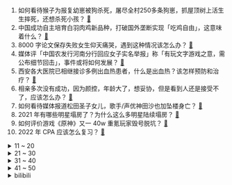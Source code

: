 1. 如何看待猴子为报复幼崽被狗杀死，屠尽全村250多条狗崽，抓屋顶树上活生生摔死，还想杀死小孩？ [:link:](https://www.zhihu.com/question/506917729)
2. 中国成功自主培育白羽肉鸡新品种，打破国外垄断实现「吃鸡自由」，这意味着什么？ [:link:](https://www.zhihu.com/question/503474425)
3. 8000 字论文保存失败女生仰天痛哭，遇到这种情况该怎么办？ [:link:](https://www.zhihu.com/question/507048743)
4. 媒体评「中国农发行河南分行回应女子实名举报」称「有玩文字游戏之意，需公布细节回击」，事件或将如何发展？ [:link:](https://www.zhihu.com/question/506284980)
5. 西安各大医院已相继接诊多例出血热患者，什么是出血热？该怎样预防和治疗？ [:link:](https://www.zhihu.com/question/506992757)
6. 相亲多次没有成功，因为颜控，年龄大了，想妥协，但是看到人还是接受不了，应该怎么办？ [:link:](https://www.zhihu.com/question/506556431)
7. 如何看待媒体报道松田圣子女儿，歌手/声优神田沙也加坠楼身亡？ [:link:](https://www.zhihu.com/question/506999509)
8. 2021 年有哪些明星塌房了？为什么这么多明星陆续塌房？ [:link:](https://www.zhihu.com/question/503251831)
9. 如何评价游戏《原神》又一 40w 重氪玩家毁号脱坑？ [:link:](https://www.zhihu.com/question/506334661)
10. 2022 年 CPA 应该怎么复习？ [:link:](https://www.zhihu.com/question/492027528)
<details>
<summary>11 ~ 20</summary>

11. 为什么所有酒店床上都放一块绸缎布呢？ [:link:](https://www.zhihu.com/question/505871719)
12. 如何看待清华大学战国竹简最新研究结果「蚩尤是黄帝之子」？ [:link:](https://www.zhihu.com/question/495891279)
13. 苹果自研处理器那么牛，为什么不卖处理器？ [:link:](https://www.zhihu.com/question/504993476)
14. 湖北鄂东大桥公司回应侧翻事件，称大货车载重 198 吨超载 400%，超载是否为侧翻主因？谁应负责任？ [:link:](https://www.zhihu.com/question/507023464)
15. 如何评价《一拳超人》重制版第 200 话？ [:link:](https://www.zhihu.com/question/506852212)
16. 一个人拥有时速一万公里的速度，靠这个技能能财富自由吗? [:link:](https://www.zhihu.com/question/505137647)
17. 如何看待 2021 年 12 月西安疫情的传播情况? [:link:](https://www.zhihu.com/question/506471274)
18. 如何看待拜登提及国会山骚乱时罕见暴怒，并称自己常被各国领导人问「美国会好吗」？ [:link:](https://www.zhihu.com/question/506966590)
19. 有哪些句子温柔到极致？ [:link:](https://www.zhihu.com/question/506299773)
20. 有没有关于姐弟恋的小说推荐呢？ [:link:](https://www.zhihu.com/question/374357407)
</details>
<details>
<summary>21 ~ 30</summary>

21. 什么牌子的红茶最好喝？ [:link:](https://www.zhihu.com/question/442436136)
22. 你希望的灰原哀最好的结局是什么？ [:link:](https://www.zhihu.com/question/316395335)
23. 本人会计专业，预算五六千，想要一个轻薄本，有什么推荐吗？ [:link:](https://www.zhihu.com/question/454742973)
24. 感觉头部 vtb 的质量要比三次元偶像的质量要高，这是为什么？ [:link:](https://www.zhihu.com/question/505776714)
25. 内卷的B级车市场，有哪些被低估的车型？ [:link:](https://www.zhihu.com/question/504121167)
26. 第一次送男朋友礼物应该送什么呢？ [:link:](https://www.zhihu.com/question/320207842)
27. 2021 年你 get 了哪些让人看了直呼内行的新技能？ [:link:](https://www.zhihu.com/question/502527978)
28. 花5个小时染了一个青灰色的头发，男友父母让我染回去，男友说不染回去别见他父母，我该怎么办？ [:link:](https://www.zhihu.com/question/505887195)
29. 香港举行完善选举制度后首次立法会选举，有哪些信息值得关注？ [:link:](https://www.zhihu.com/question/507021051)
30. 2021 年中国电竞市场总收入 1401.81 亿元，用户规模达 4.89 亿人，这意味着什么？ [:link:](https://www.zhihu.com/question/506456658)
</details>
<details>
<summary>31 ~ 40</summary>

31. 假如我 LOL 是个操作怪物，不会出现任何操作失误，但意识拉垮，能铸成什么样的成就？ [:link:](https://www.zhihu.com/question/497089900)
32. 容易怀孕的女性通常有哪些特点，有哪些东西是孕妇怀孕了一定要买的? [:link:](https://www.zhihu.com/question/485060804)
33. 有没有很治愈的简单文案呢？ [:link:](https://www.zhihu.com/question/505917459)
34. 圣诞节送女友什么礼物（预算1000-5000）？ [:link:](https://www.zhihu.com/question/358531188)
35. 北京通州疾控中心通报称，宋庄某画室一学生核酸检测结果阳性，还有哪些信息值得关注？ [:link:](https://www.zhihu.com/question/507099006)
36. 如何看待 Epic 2021 圣诞连续十五天赠送免费游戏，第一天是曾限时独占过的《莎木3》？ [:link:](https://www.zhihu.com/question/506401832)
37. 英语四级考前最后一天啥也不会还有戏吗？ [:link:](https://www.zhihu.com/question/506530852)
38. 近期多家公司升级员工福利，部分增设情绪假、陪考假等，如何看待这一现象？ 作为员工你期待获得怎样的福利？ [:link:](https://www.zhihu.com/question/506756776)
39. 世界上都有哪些神话体系？ [:link:](https://www.zhihu.com/question/19789851)
40. 每天一小时英语  一年能达到什么水平? [:link:](https://www.zhihu.com/question/500545055)
</details>
<details>
<summary>41 ~ 50</summary>

41. 宇宙在加速膨胀，即所有物质在加速运动，也就意味着所有物质动能变大，那么这动能哪里来的? [:link:](https://www.zhihu.com/question/502887421)
42. 你拍到过哪些冬日绝美风景的照片？ [:link:](https://www.zhihu.com/question/499971793)
43. 选高中应该选哪个？ [:link:](https://www.zhihu.com/question/482343514)
44. 怎么样防止被领导套话？ [:link:](https://www.zhihu.com/question/486267940)
45. 有哪些诗词表示喜你成疾，相思不可医的？ [:link:](https://www.zhihu.com/question/501859647)
46. 女人 35 岁以后是不是重新找工作很难啊？ [:link:](https://www.zhihu.com/question/501502670)
47. 初三学生十一点半睡觉算熬夜吗？ [:link:](https://www.zhihu.com/question/506774399)
48. 你对电视剧《雪中悍刀行》满意吗？ [:link:](https://www.zhihu.com/question/506360746)
49. 《幻塔》上线了，你们觉得和《原神》哪个更好玩？ [:link:](https://www.zhihu.com/question/506411372)
50. NASA 的帕克探测器，实现了人类首次进入太阳大气层，开始对太阳近距离观测，科学意义几何? [:link:](https://www.zhihu.com/question/506345072)
</details><details>
<summary>bilibili</summary>

1. FBI ：奇怪？犯人怎么消失了？ [:link:](//www.bilibili.com/video/BV1TP4y1H7ey)
2. 我们终于蹭到周淑怡的饭了！！！ [:link:](//www.bilibili.com/video/BV1gQ4y1Y7dY)
3. 这些梗秒懂的都是老二次元了 [:link:](//www.bilibili.com/video/BV1na411k7ok)
4. 15岁男孩实名曝光被开发商逼的家破人亡， 父亲受折磨去世无钱下葬 [:link:](//www.bilibili.com/video/BV1kM4y1c7xN)
5. 2021年12月16号朝阳冬泳怪鸽冷水浴健身继续。冷水浴健身有危险，请勿模仿！坚持就是胜利！加油！奥利给！哈哈哈哈哈哈哈哈 [:link:](//www.bilibili.com/video/BV1qm4y1X7p1)
6. 17年前的高中生rap吐槽校规，17年后成母校老师 [:link:](//www.bilibili.com/video/BV1vb4y1q7QL)
7. 爆肝528小时！我做出了《海绵宝宝》3D同人动画！（3） [:link:](//www.bilibili.com/video/BV1Ki4y1o7hr)
8. 联合整蛊徐大虾，结果居然... [:link:](//www.bilibili.com/video/BV1tS4y1Q7ud)
9. 《如果娱乐圈倒退二十年》 [:link:](//www.bilibili.com/video/BV1J34y1671u)
10. 手机没电了，去何同学那里用桌子充啊！ [:link:](//www.bilibili.com/video/BV14b4y1v775)
<details>
<summary>11 ~ 20</summary>

11. 让小学生当导演,能否拍出,中国最纯粹的电影?! [:link:](//www.bilibili.com/video/BV1LM4y1c7Ap)
12. 「孤勇者」不孤独 [:link:](//www.bilibili.com/video/BV1J34y167n3)
13. 必收藏！百万人浏览后，大家共建了一份全网免费优质课程资源库 [:link:](//www.bilibili.com/video/BV1Mi4y1o7CE)
14. 对话，余华！！！！！！！ [:link:](//www.bilibili.com/video/BV1Qr4y1D7ei)
15. 这些画面到今天看都不过时！ [:link:](//www.bilibili.com/video/BV1eY411H7Db)
16. 中国人不骗中国人，边境发财日入过万 [:link:](//www.bilibili.com/video/BV1Jg411w7d7)
17. 炸 裂 说 唱 《峰顶》AK remix [:link:](//www.bilibili.com/video/BV1kM4y1c7Yg)
18. 反 向 带 货 P K 版 本 [:link:](//www.bilibili.com/video/BV12Y411W7Yy)
19. 玩个象棋都能开挂？万宁象棋这游戏就离谱！ [:link:](//www.bilibili.com/video/BV1cr4y1Q72G)
20. 《百变CEO》 [:link:](//www.bilibili.com/video/BV1Ui4y1d7L2)
</details>
<details>
<summary>21 ~ 30</summary>

21. 什么样的坦克手能一挑二十二？【小约翰】 [:link:](//www.bilibili.com/video/BV1bR4y1x7RP)
22. 在街上对路人展开疯狂夸夸，看看大家会有什么反应 [:link:](//www.bilibili.com/video/BV1Ng411w76X)
23. 出租车起步价一首歌 [:link:](//www.bilibili.com/video/BV1vZ4y1Q7GA)
24. 《 关于我跟老师灵魂交换这件事。。。。》 [:link:](//www.bilibili.com/video/BV16r4y1D74C)
25. 今年冬奥会没他 我不看 [:link:](//www.bilibili.com/video/BV15i4y1d7SX)
26. 2000000+血的塔姆？云顶首个血量破百万英雄 [:link:](//www.bilibili.com/video/BV1Mb4y1v72g)
27. 【空岛】无 中 生 有 [:link:](//www.bilibili.com/video/BV1ag411w78g)
28. 全世界排名第一的蛋糕！包教包会，闭着眼睛也能做出来！ [:link:](//www.bilibili.com/video/BV1D44y1E7QK)
29. 大 战 黑 熊 精 [:link:](//www.bilibili.com/video/BV18S4y1Q7v1)
30. “更努力，更好，更快，更强！” [:link:](//www.bilibili.com/video/BV1W34y167WG)
</details>
<details>
<summary>31 ~ 40</summary>

31. ⚠️ 然 辅 导 ⚠️（直播剪辑） [:link:](//www.bilibili.com/video/BV1sr4y1U7vD)
32. 今天真的是有点心疼老爸和老弟。 [:link:](//www.bilibili.com/video/BV1YS4y1Q7D3)
33. 怒花5万去检测，我发现洗面奶真的不用买贵的！【老爸评测】 [:link:](//www.bilibili.com/video/BV1va411k7jE)
34. 又整蛊小潮院长 [:link:](//www.bilibili.com/video/BV1MP4y1H7GN)
35. 【同人动画】儿童迪迦4：盖亚的宠物！！！！！！ [:link:](//www.bilibili.com/video/BV13Q4y1Y7bD)
36. 《风起洛阳》，有人在混！ [:link:](//www.bilibili.com/video/BV1Yr4y1U7ec)
37. 客户：货挺好，下次别送了！！【自行车快乐阴人流#1】 [:link:](//www.bilibili.com/video/BV1mr4y1D7it)
38. 催 逝 员 和 穿 山 甲 [:link:](//www.bilibili.com/video/BV1AQ4y1Y7Zs)
39. 弱弱问一句：我是不是破解了全天下黑猫的隐身术？ [:link:](//www.bilibili.com/video/BV1FQ4y1Y79p)
40. 消防救援新技能滑雪救援，这是救援中的天花板吧 [:link:](//www.bilibili.com/video/BV19M4y1c7Uy)
</details>
<details>
<summary>41 ~ 50</summary>

41. 原神燃泪台词写进作文！黎明到来前必须有人稍微照亮黑暗【学霸素材本】 [:link:](//www.bilibili.com/video/BV1Kq4y1B7AA)
42. 作者收益微薄 平台却获暴利 知网到底怎么了？ [:link:](//www.bilibili.com/video/BV1CF411q7HS)
43. 《 校 园 情 侣 的 魅 力 》 [:link:](//www.bilibili.com/video/BV1aR4y1x7jC)
44. 这是一只小猫咪应该有的操作吗？！一整个震惊！ [:link:](//www.bilibili.com/video/BV1Hq4y1B7Y6)
45. 2美元的玩具，作用居然这么大？"武器 "中国科技 "玩具 [:link:](//www.bilibili.com/video/BV1Ca411r7Cf)
46. 敲开百万UP主家门，从起床到睡觉真实揭秘，他居然是这样的人！ [:link:](//www.bilibili.com/video/BV1444y1J7sw)
47. 啊哈哈，催逝员玩具来啦！真的太离谱了！ [:link:](//www.bilibili.com/video/BV1BM4y1c7Uf)
48. 笑死！神户中华街，北京烤鸭店大妈的中式塑料日语绝了！ [:link:](//www.bilibili.com/video/BV1hq4y1B7Ay)
49. 小黑豹：不 心 动 挑 战 ！ [:link:](//www.bilibili.com/video/BV1K3411x7be)
50. 【医学博士】大部分的人都有的问题，可发现就已经晚了 I 菊 花 宝 典 [:link:](//www.bilibili.com/video/BV1WR4y1W7FY)
</details>
<details>
<summary>51 ~ 60</summary>

51. 两个月宝宝突然窒息，120调度员冷静指导隔空急救，孩子化险为夷！ [:link:](//www.bilibili.com/video/BV1jb4y1v7Y3)
52. 小翔哥花了一整天的时间，终于吃到张家口最具特色美食“莜面” [:link:](//www.bilibili.com/video/BV1nP4y1H74w)
53. 好久没有这样快乐过了 [:link:](//www.bilibili.com/video/BV1mZ4y1Q7Ma)
54. 在遥远的边境，有一个少有人知的民族，默默守护着那片土地，他们是帕米尔高原的雄鹰 [:link:](//www.bilibili.com/video/BV1DL4y1J7i7)
55. 沙雕误入新藏线（二），队友祭天，法力无边 [:link:](//www.bilibili.com/video/BV12M4y1c71E)
56. 免费上映！超凡蜘蛛侠3应该是这样拍的！(游改电影)《漫威/超凡蜘蛛侠3-战导剪辑版》 [:link:](//www.bilibili.com/video/BV1oP4y1n7YM)
57. 双 押 特 工 [:link:](//www.bilibili.com/video/BV1p3411x7mT)
58. 今年我被坑惨了！不应该相信这些广告的！ [:link:](//www.bilibili.com/video/BV16L411j7Yp)
59. 【原神·角色集结】超惊艳全角色出场（2.3武器篇） [:link:](//www.bilibili.com/video/BV16q4y127SU)
60. b 站 热 度 年 度 总 结 ☆【禁止套娃2021】 [:link:](//www.bilibili.com/video/BV1534y197WX)
</details>
<details>
<summary>61 ~ 70</summary>

61. 妻子是配音演员 睡前演绎不同版本“挨着你睡” 网友：容嬷嬷这一出老公吓跑了 [:link:](//www.bilibili.com/video/BV1BL4y1H7DA)
62. 谁 说 站 在 光 里 才 算 英 雄 [:link:](//www.bilibili.com/video/BV1rY411W7X1)
63. 我终于娶到了我6岁时喜欢的姑娘 [:link:](//www.bilibili.com/video/BV1hr4y1D7ry)
64. 女友被创成植物人，闺蜜上高地，我该怎么办？ACG四大人渣之鸣海孝之 [:link:](//www.bilibili.com/video/BV1H34y167zb)
65. 今天下血本了，去印度餐厅吃饭了！ [:link:](//www.bilibili.com/video/BV1XY411W7HB)
66. 【洛克手游最新宣传片】首发精灵！首发场景！冒险启程~ [:link:](//www.bilibili.com/video/BV1bS4y1Q7Dy)
67. 神箭手·叶问 [:link:](//www.bilibili.com/video/BV16L4y1H7Yt)
68. 当柴犬变成了五郎之后会发生什么呢hhhhh【原神/表情包】 [:link:](//www.bilibili.com/video/BV1tR4y1x7pe)
69. 现在医院里面还有我五只猫，关键破抹布可能要砸手里了 [:link:](//www.bilibili.com/video/BV19i4y1d7ki)
70. 假 如 上 班 是 修 仙  ？！ [:link:](//www.bilibili.com/video/BV1AD4y1c7EG)
</details>
<details>
<summary>71 ~ 80</summary>

71. 当国乐遇上《Rolling In The Deep》效果直接拉满！ [:link:](//www.bilibili.com/video/BV1Qm4y1X73Y)
72. 【STN快报 open beta】你的第一台PS5可能在特斯拉里 [:link:](//www.bilibili.com/video/BV1pP4y1H7Px)
73. 中国最孤独的动物园：一个失败的生意人，一群动物的保护神 [:link:](//www.bilibili.com/video/BV1yU4y1K76q)
74. 《蜘蛛侠3》九万人打出9.1分！情怀爆表！初见影评放送（含剧透部分） [:link:](//www.bilibili.com/video/BV14q4y1B7D3)
75. 身高1米的他守护着2000多位百姓的健康 [:link:](//www.bilibili.com/video/BV1hm4y1X7wy)
76. 可能是中国最“干净”的电影了，当你看懂了，一切的苦难都会过去！《城南旧事》 [:link:](//www.bilibili.com/video/BV1uQ4y1v7KY)
77. 【原神】耗时一个月用十米长卷打开璃月全景 [:link:](//www.bilibili.com/video/BV1S44y1E7Hy)
78. 在广东见家长要注意什么？ [:link:](//www.bilibili.com/video/BV1FR4y1W7mE)
79. 整蛊！假装偷偷在熟睡女友旁看小姐姐热舞！被逮个正着！ [:link:](//www.bilibili.com/video/BV19q4y127b5)
80. 自己交社保，支付宝微信一步搞定，还能白嫖7200元！【深蓝保】 [:link:](//www.bilibili.com/video/BV1kr4y1U7qM)
</details>
<details>
<summary>81 ~ 90</summary>

81. 帅小伙花四天时间，终于研究出锅盔的做法，这味道太香啦！ [:link:](//www.bilibili.com/video/BV1ta411k7Ly)
82. 全班唯一自习被锁教室里的学生 [:link:](//www.bilibili.com/video/BV1ja411k7Wa)
83. 【前方超能】白嫖失败！三分钟用冷兵器撼动你的DNA [:link:](//www.bilibili.com/video/BV1rL4y1J7Wq)
84. 在华莱士花300元，吃了一半肚子开始疼，胖头佬直呼厕所不够用！【还债挑战ep01-华莱士】 [:link:](//www.bilibili.com/video/BV1BS4y1Q7jV)
85. 我发现了一种宝藏猫 [:link:](//www.bilibili.com/video/BV1fR4y1p7sJ)
86. 当你的经验条变得「不再普通」!!？ [:link:](//www.bilibili.com/video/BV1DZ4y1Q7SQ)
87. 此生最遗憾的是：做了一个读书很少，结婚很早的女孩，一手牌打的稀烂，读书时选择打工，工作时选择婚姻，好不容易以为找到依靠了，又成了单亲妈妈。后悔一抓一大把… [:link:](//www.bilibili.com/video/BV1kP4y1n7Ap)
88. 【电竞星快报】L P L 反向颁奖典礼！神的秘密我告诉你！（第三季完结） [:link:](//www.bilibili.com/video/BV1Qr4y1D7hV)
89. 这也行？凶手女儿给凶手出谅解书？彭州案件【奇案追溯】 [:link:](//www.bilibili.com/video/BV1em4y1X7pX)
90. 一斗VS九条⚠️更衣室大战 [:link:](//www.bilibili.com/video/BV1Yi4y197YW)
</details>
<details>
<summary>91 ~ 100</summary>

91. 承太郎3分19秒速通石之海 [:link:](//www.bilibili.com/video/BV1Rg411w7mx)
92. 儿子喝药结束一命，我挣这么多钱花不完！ [:link:](//www.bilibili.com/video/BV1XL4y1H7Pq)
93. 你还太年轻 [:link:](//www.bilibili.com/video/BV1nq4y1B7Ad)
94. 为了下届学弟，我辈义不容辞 [:link:](//www.bilibili.com/video/BV1kq4y127oC)
95. 我们拆了世界上第一款游戏主机，随后游戏观受到了撞击！ [:link:](//www.bilibili.com/video/BV1pa411k7VW)
96. 【鬼谷说】虾蟹：只要我变得足够好吃就不会被吃 [:link:](//www.bilibili.com/video/BV1RF411q7DU)
97. “二哈: 我就是纯欲天花板！” [:link:](//www.bilibili.com/video/BV1LZ4y1X7EZ)
98. 【时代少年团】《傻瓜》练习室版 [:link:](//www.bilibili.com/video/BV1jb4y1v75M)
99. 难得舅舅给侄子过生日，结果蛋糕爆炸了，属实两败俱伤。 [:link:](//www.bilibili.com/video/BV1NF41167kq)
100. 高低得跟你比划两下 [:link:](//www.bilibili.com/video/BV1xS4y1Q7YV)
</details></details>
